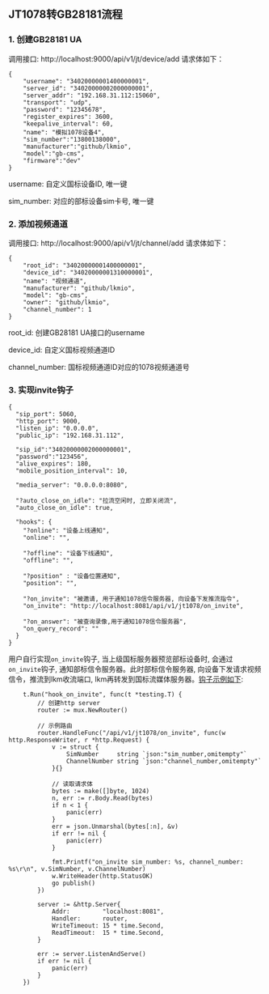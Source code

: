 ## JT1078转GB28181流程

### 1. 创建GB28181 UA
调用接口: http://localhost:9000/api/v1/jt/device/add 请求体如下：

```
{
    "username": "34020000001400000001",
    "server_id": "34020000002000000001",
    "server_addr": "192.168.31.112:15060",
    "transport": "udp",
    "password": "12345678",
    "register_expires": 3600,
    "keepalive_interval": 60,
    "name": "模拟1078设备4",
    "sim_number":"13800138000",
    "manufacturer":"github/lkmio",
    "model":"gb-cms",
    "firmware":"dev"
}

```

username: 自定义国标设备ID, 唯一键

sim_number: 对应的部标设备sim卡号, 唯一键


### 2. 添加视频通道

调用接口: http://localhost:9000/api/v1/jt/channel/add 请求体如下：

```
{
    "root_id": "34020000001400000001",
    "device_id": "34020000001310000001",
    "name": "视频通道",
    "manufacturer": "github/lkmio",
    "model": "gb-cms",
    "owner": "github/lkmio",
    "channel_number": 1
}

```

root_id: 创建GB28181 UA接口的username

device_id: 自定义国标视频通道ID

channel_number: 国标视频通道ID对应的1078视频通道号

### 3. 实现invite钩子

```
{
  "sip_port": 5060,
  "http_port": 9000,
  "listen_ip": "0.0.0.0",
  "public_ip": "192.168.31.112",

  "sip_id":"34020000002000000001",
  "password":"123456",
  "alive_expires": 180,
  "mobile_position_interval": 10,

  "media_server": "0.0.0.0:8080",

  "?auto_close_on_idle": "拉流空闲时, 立即关闭流",
  "auto_close_on_idle": true,

  "hooks": {
    "?online": "设备上线通知",
    "online": "",

    "?offline": "设备下线通知",
    "offline": "",

    "?position" : "设备位置通知",
    "position": "",

    "?on_invite": "被邀请, 用于通知1078信令服务器, 向设备下发推流指令",
    "on_invite": "http://localhost:8081/api/v1/jt1078/on_invite",

    "?on_answer": "被查询录像,用于通知1078信令服务器",
    "on_query_record": ""
  }
}

```

用户自行实现`on_invite`钩子, 当上级国标服务器预览部标设备时, 会通过`on_invite`钩子, 通知部标信令服务器。此时部标信令服务器, 向设备下发请求视频信令，推流到lkm收流端口, lkm再转发到国标流媒体服务器。[钩子示例如下](https://github.com/lkmio/lkm/blob/02689f5e09b1f2ffccf26aad62e7b930e30aeafe/jt1078/jt_test.go#L210): 

```
	t.Run("hook_on_invite", func(t *testing.T) {
		// 创建http server
		router := mux.NewRouter()

		// 示例路由
		router.HandleFunc("/api/v1/jt1078/on_invite", func(w http.ResponseWriter, r *http.Request) {
			v := struct {
				SimNumber     string `json:"sim_number,omitempty"`
				ChannelNumber string `json:"channel_number,omitempty"`
			}{}

			// 读取请求体
			bytes := make([]byte, 1024)
			n, err := r.Body.Read(bytes)
			if n < 1 {
				panic(err)
			}
			err = json.Unmarshal(bytes[:n], &v)
			if err != nil {
				panic(err)
			}

			fmt.Printf("on_invite sim_number: %s, channel_number: %s\r\n", v.SimNumber, v.ChannelNumber)
			w.WriteHeader(http.StatusOK)
			go publish()
		})

		server := &http.Server{
			Addr:         "localhost:8081",
			Handler:      router,
			WriteTimeout: 15 * time.Second,
			ReadTimeout:  15 * time.Second,
		}

		err := server.ListenAndServe()
		if err != nil {
			panic(err)
		}
	})
```

